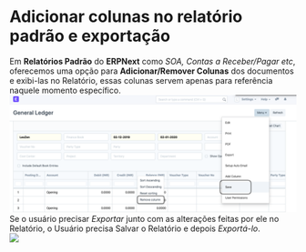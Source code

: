 # Adicionar colunas no relatório padrão e exportação



Em **Relatórios Padrão** do **ERPNext** como *SOA, Contas a Receber/Pagar etc*, oferecemos uma opção para **Adicionar/Remover Colunas** dos documentos e exibi-las no Relatório, essas colunas servem apenas para referência naquele momento específico.  
![](/files/wwG7ihj.png)  
Se o usuário precisar *Exportar* junto com as alterações feitas por ele no Relatório, o Usuário precisa Salvar o Relatório e depois *Exportá-lo*.   
![](/files/lFCoBXj.gif)  
   


